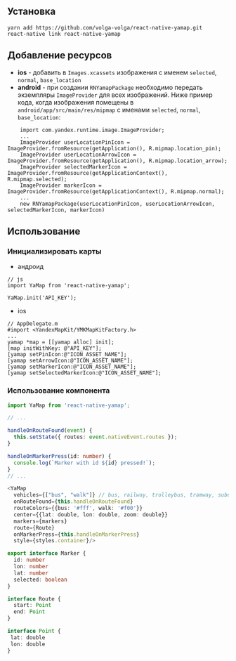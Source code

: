 ## Установка

```
yarn add https://github.com/volga-volga/react-native-yamap.git
react-native link react-native-yamap
``` 

## Добавление ресурсов

- **ios** - добавить в `Images.xcassets` изображения с именем `selected`, `normal`, `base_location`
- **android** - при создании `RNYamapPackage` необходимо передать экземпляры `ImageProvider` для всех изображений. Ниже пример кода, когда изображения помещены в `android/app/src/main/res/mipmap` с именами `selected`, `normal`, `base_location`:
```
    import com.yandex.runtime.image.ImageProvider;
    ...
    ImageProvider userLocationPinIcon = ImageProvider.fromResource(getApplication(), R.mipmap.location_pin);
    ImageProvider userLocationArrowIcon = ImageProvider.fromResource(getApplication(), R.mipmap.location_arrow);
    ImageProvider selectedMarkerIcon = ImageProvider.fromResource(getApplicationContext(), R.mipmap.selected);
    ImageProvider markerIcon = ImageProvider.fromResource(getApplicationContext(), R.mipmap.normal);
    ...
    new RNYamapPackage(userLocationPinIcon, userLocationArrowIcon, selectedMarkerIcon, markerIcon)
```

## Использование

### Инициализировать карты

- андроид
```
// js
import YaMap from 'react-native-yamap';

YaMap.init('API_KEY');
```
- ios
```
// AppDelegate.m
#import <YandexMapKit/YMKMapKitFactory.h>
...
yamap *map = [[yamap alloc] init];
[map initWithKey: @"API_KEY"];
[yamap setPinIcon:@"ICON_ASSET_NAME"];
[yamap setArrowIcon:@"ICON_ASSET_NAME"];
[yamap setMarkerIcon:@"ICON_ASSET_NAME"];
[yamap setSelectedMarkerIcon:@"ICON_ASSET_NAME"];
```

### Использование компонента
```typescript
import YaMap from 'react-native-yamap';

// ...

handleOnRouteFound(event) {
  this.setState({ routes: event.nativeEvent.routes });
}

handleOnMarkerPress(id: number) {
  console.log(`Marker with id ${id} pressed!`);
}
// ...

<YaMap
  vehicles={["bus", "walk"]} // bus, railway, trolleybus, tramway, suburban, underground, walk
  onRouteFound={this.handleOnRouteFound}
  routeColors={{bus: '#fff', walk: '#f00'}}
  center={{lat: double, lon: double, zoom: double}}
  markers={markers}
  route={Route}
  onMarkerPress={this.handleOnMarkerPress}
  style={styles.container}/>
```

```typescript
export interface Marker {
  id: number
  lon: number
  lat: number
  selected: boolean
}
```
```typescript
interface Route {
  start: Point
  end: Point
}
```
```typescript
interface Point {
 lat: double 
 lon: double
}  

```
